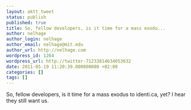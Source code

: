 ```yaml
---
layout: aktt_tweet
status: publish
published: true
title: So, fellow developers, is it time for a mass exodu...
author: nelhage
author_login: nelhage
author_email: nelhage@mit.edu
author_url: http://nelhage.com
wordpress_id: 1264
wordpress_url: http://twitter-71233814634053632
date: 2011-05-19 11:20:39.000000000 +02:00
categories: []
tags: []
---
```

So, fellow developers, is it time for a mass exodus to identi.ca, yet? I hear they still want us.
